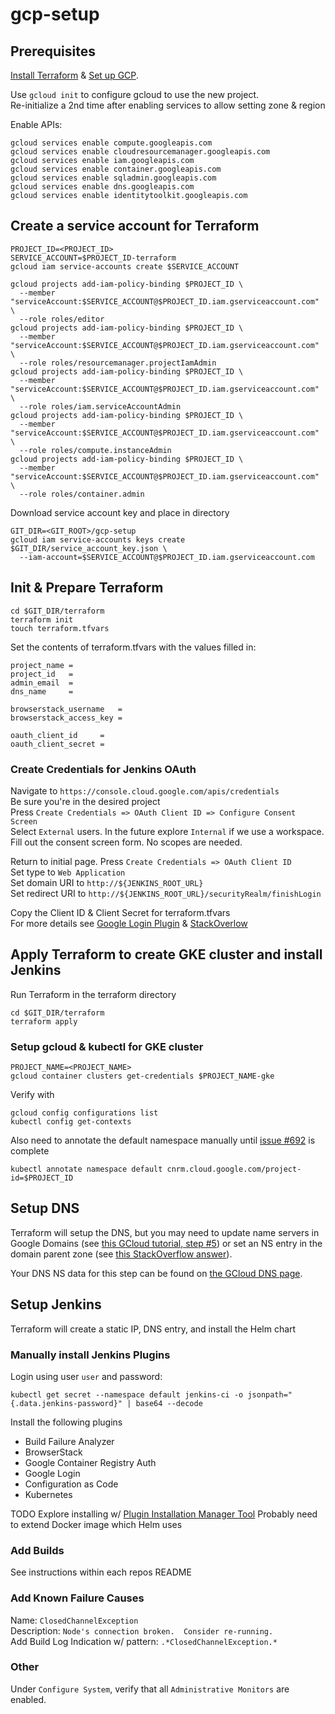 # gcp-setup
## Prerequisites
[Install Terraform](https://learn.hashicorp.com/tutorials/terraform/install-cli?in=terraform/gcp-get-started) & [Set up GCP](https://learn.hashicorp.com/tutorials/terraform/google-cloud-platform-build?in=terraform/gcp-get-started#set-up-gcp).

Use `gcloud init` to configure gcloud to use the new project.  
Re-initialize a 2nd time after enabling services to allow setting zone & region  

Enable APIs:
```
gcloud services enable compute.googleapis.com
gcloud services enable cloudresourcemanager.googleapis.com
gcloud services enable iam.googleapis.com
gcloud services enable container.googleapis.com
gcloud services enable sqladmin.googleapis.com
gcloud services enable dns.googleapis.com
gcloud services enable identitytoolkit.googleapis.com
```

## Create a service account for Terraform
```
PROJECT_ID=<PROJECT_ID>
SERVICE_ACCOUNT=$PROJECT_ID-terraform
gcloud iam service-accounts create $SERVICE_ACCOUNT

gcloud projects add-iam-policy-binding $PROJECT_ID \
  --member "serviceAccount:$SERVICE_ACCOUNT@$PROJECT_ID.iam.gserviceaccount.com" \
  --role roles/editor
gcloud projects add-iam-policy-binding $PROJECT_ID \
  --member "serviceAccount:$SERVICE_ACCOUNT@$PROJECT_ID.iam.gserviceaccount.com" \
  --role roles/resourcemanager.projectIamAdmin
gcloud projects add-iam-policy-binding $PROJECT_ID \
  --member "serviceAccount:$SERVICE_ACCOUNT@$PROJECT_ID.iam.gserviceaccount.com" \
  --role roles/iam.serviceAccountAdmin
gcloud projects add-iam-policy-binding $PROJECT_ID \
  --member "serviceAccount:$SERVICE_ACCOUNT@$PROJECT_ID.iam.gserviceaccount.com" \
  --role roles/compute.instanceAdmin
gcloud projects add-iam-policy-binding $PROJECT_ID \
  --member "serviceAccount:$SERVICE_ACCOUNT@$PROJECT_ID.iam.gserviceaccount.com" \
  --role roles/container.admin
```

Download service account key and place in directory
```
GIT_DIR=<GIT_ROOT>/gcp-setup
gcloud iam service-accounts keys create $GIT_DIR/service_account_key.json \
  --iam-account=$SERVICE_ACCOUNT@$PROJECT_ID.iam.gserviceaccount.com
```

## Init & Prepare Terraform
```
cd $GIT_DIR/terraform
terraform init
touch terraform.tfvars
```

Set the contents of terraform.tfvars with the values filled in:
```
project_name =
project_id   =
admin_email  =
dns_name     =

browserstack_username   =
browserstack_access_key =

oauth_client_id     =
oauth_client_secret =
```

### Create Credentials for Jenkins OAuth
Navigate to `https://console.cloud.google.com/apis/credentials`  
Be sure you're in the desired project  
Press `Create Credentials => OAuth Client ID => Configure Consent Screen`  
Select `External` users.  In the future explore `Internal` if we use a workspace.  
Fill out the consent screen form.  No scopes are needed.  

Return to initial page.  Press `Create Credentials => OAuth Client ID`  
Set type to `Web Application`  
Set domain URI to `http://${JENKINS_ROOT_URL}`  
Set redirect URI to `http://${JENKINS_ROOT_URL}/securityRealm/finishLogin`  

Copy the Client ID & Client Secret for terraform.tfvars  
For more details see [Google Login Plugin](https://github.com/jenkinsci/google-login-plugin/blob/master/README.md) & [StackOverlow](https://stackoverflow.com/a/55595582)

## Apply Terraform to create GKE cluster and install Jenkins
Run Terraform in the terraform directory
```
cd $GIT_DIR/terraform
terraform apply
```

### Setup gcloud & kubectl for GKE cluster
```
PROJECT_NAME=<PROJECT_NAME>
gcloud container clusters get-credentials $PROJECT_NAME-gke
```
Verify with
```
gcloud config configurations list
kubectl config get-contexts
```

Also need to annotate the default namespace manually until [issue #692](https://github.com/hashicorp/terraform-provider-kubernetes/issues/692) is complete  
```
kubectl annotate namespace default cnrm.cloud.google.com/project-id=$PROJECT_ID
```

## Setup DNS
Terraform will setup the DNS, but you may need to update name servers in Google Domains (see [this GCloud tutorial, step #5](https://cloud.google.com/dns/docs/tutorials/create-domain-tutorial#update-nameservers)) or set an NS entry in the domain parent zone (see [this StackOverflow answer](https://stackoverflow.com/questions/23356881/manage-only-a-subdomain-with-google-cloud-dns)).

Your DNS NS data for this step can be found on [the GCloud DNS page](https://console.cloud.google.com/net-services/dns).

## Setup Jenkins
Terraform will create a static IP, DNS entry, and install the Helm chart

### Manually install Jenkins Plugins
Login using user `user` and password:
```
kubectl get secret --namespace default jenkins-ci -o jsonpath="{.data.jenkins-password}" | base64 --decode
```

Install the following plugins
- Build Failure Analyzer
- BrowserStack
- Google Container Registry Auth
- Google Login
- Configuration as Code
- Kubernetes

TODO Explore installing w/ [Plugin Installation Manager Tool](https://github.com/jenkinsci/plugin-installation-manager-tool)
Probably need to extend Docker image which Helm uses

### Add Builds
See instructions within each repos README

### Add Known Failure Causes
Name: `ClosedChannelException`  
Description: `Node's connection broken.  Consider re-running.`  
Add Build Log Indication w/ pattern: `.*ClosedChannelException.*`  

### Other
Under `Configure System`, verify that all `Administrative Monitors` are enabled.
